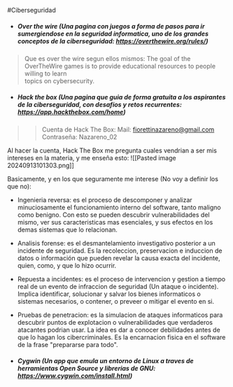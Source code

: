 #Ciberseguridad 

- ##### Over the wire (Una pagina con juegos a forma de pasos para ir sumergiendose en la seguridad informatica, uno de los grandes conceptos de la ciberseguridad: https://overthewire.org/rules/)

> Que es over the wire segun ellos mismos: The goal of the OverTheWire games is to provide educational resources to people willing to learn  
topics on cybersecurity.

- ##### Hack the box (Una pagina que guia de forma gratuita a los aspirantes de la ciberseguridad, con desafios y retos recurrentes: https://app.hackthebox.com/home)

> >Cuenta de Hack The Box:
> Mail: fiorettinazareno@gmail.com
> Contraseña: Nazareno_02

Al hacer la cuenta, Hack The Box me pregunta cuales vendrian a ser mis intereses en la materia, y me enseña esto:
![[Pasted image 20240913101303.png]]

Basicamente, y en los que seguramente me interese (No voy a definir los que no): 
- Ingenieria reversa: es el proceso de descomponer y analizar minuciosamente el funcionamiento interno del software, tanto maligno como benigno. Con esto se pueden descubrir vulnerabilidades del mismo, ver sus caracteristicas mas esenciales, y sus efectos en los demas sistemas que lo relacionan.
- Analisis forense: es el desmantelamiento investigativo posterior a un incidente de seguridad. Es la recoleccion, preservacion e induccion de datos o información que pueden revelar la causa exacta del incidente, quien, como, y que lo hizo ocurrir.
- Repuesta a incidentes: es el proceso de intervencion y gestion a tiempo real de un evento de infraccion de seguridad (Un ataque o incidente). Implica identificar, solucionar y salvar los bienes informaticos o sistemas necesarios, o contener, o preveer o mitigar el evento en si. 
- Pruebas de penetracion: es la simulacion de ataques informaticos para descubrir puntos de explotacion o vulnerabilidades que verdaderos atacantes podrian usar. La idea es dar a conocer debilidades antes de que lo hagan los cibercriminales. Es la encarnacion fisica en el software de la frase "prepararse para todo".

- ##### Cygwin (Un app que emula un entorno de Linux a traves de herramientas Open Source y librerias de GNU: https://www.cygwin.com/install.html)

